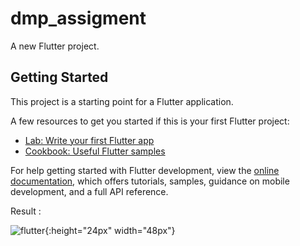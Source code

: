 # dmp_assigment

A new Flutter project.

## Getting Started

This project is a starting point for a Flutter application.

A few resources to get you started if this is your first Flutter project:

- [Lab: Write your first Flutter app](https://docs.flutter.dev/get-started/codelab)
- [Cookbook: Useful Flutter samples](https://docs.flutter.dev/cookbook)

For help getting started with Flutter development, view the
[online documentation](https://docs.flutter.dev/), which offers tutorials,
samples, guidance on mobile development, and a full API reference.

Result :

![flutter](https://user-images.githubusercontent.com/108868013/198535779-b3f86d23-fc0e-4923-afa9-e5e0eae4ee22.png){:height="24px" width="48px"}
